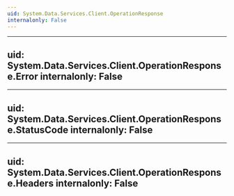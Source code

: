 ```yaml
---
uid: System.Data.Services.Client.OperationResponse
internalonly: False
---
```


---
uid: System.Data.Services.Client.OperationResponse.Error
internalonly: False
---

---
uid: System.Data.Services.Client.OperationResponse.StatusCode
internalonly: False
---

---
uid: System.Data.Services.Client.OperationResponse.Headers
internalonly: False
---
